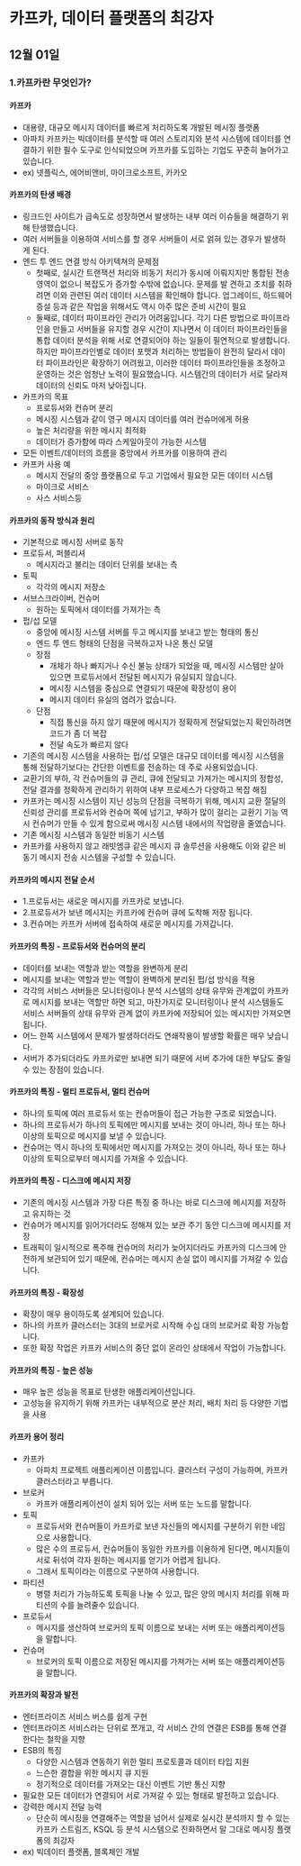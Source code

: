 # 카프카, 데이터 플랫폼의 최강자

## 12월 01일

### 1.카프카란 무엇인가?

#### 카프카
- 대용량, 대규모 메시지 데이터를 빠르게 처리하도록 개발된 메시징 플랫폼
- 아파치 카프카는 빅데이터를 분석할 때 여러 스토리지와 분석 시스템에 데이터를 연결하기 위한 필수 도구로 인식되었으며 카프카를 도입하는 기업도 꾸준히 늘어가고 있습니다.
- ex) 넷플릭스, 에어비앤비, 마이크로소프트, 카카오

#### 카프카의 탄생 배경
- 링크드인 사이트가 급속도로 성장하면서 발생하는 내부 여러 이슈들을 해결하기 위해 탄생했습니다.
- 여러 서버들을 이용하여 서비스를 할 경우 서버들이 서로 얽혀 있는 경우가 발생하게 된다.
- 엔드 투 엔드 연결 방식 아키텍쳐의 문제점
    - 첫째로, 실시간 트랜잭션 처리와 비동기 처리가 동시에 이뤄지지만 통합된 전송 영역이 없으니 복잡도가 증가할 수밖에 없습니다. 문제를 발 견하고 조치를 취하려면 이와 관련된 여러 데이터 시스템을 확인해야 합니다. 업그레이드, 하드웨어 증설 등과 같은 작업을 위해서도 역시 아주 많은 준비 시간이 필요
    - 둘째로, 데이터 파이프라인 관리가 어려움입니다. 각기 다른 방법으로 파이프라인을 만들고 서버들을 유지할 경우 시간이 지나면서 이 데이터 파이프라인들을 통합 데이터 분석을 위해 서로 연결되어야 하는 일들이 필연적으로 발생합니다. 하지만 파이프라인별로 데이터 포맷과 처리하는 방법들이 완전히 달라서 데이터 파이프라인은 확장하기 어려웠고, 이러한 데이터 파이프라인들을 조정하고 운영하는 것은 엄청난 노력이 필요했습니다. 시스템간의 데이터가 서로 달라져 데이터의 신뢰도 마저 낮아집니다.
- 카프카의 목표
    - 프로듀서와 컨슈머 분리
    - 메시징 시스템과 같이 영구 메시지 데이터를 여러 컨슈머에게 허용
    - 높은 처리량을 위한 메시지 최적화
    - 데이터가 증가함에 따라 스케일아웃이 가능한 시스템
- 모든 이벤트/데이터의 흐름을 중앙에서 카프카를 이용하여 관리
- 카프카 사용 예
    - 메시지 전달의 중앙 플랫폼으로 두고 기업에서 필요한 모든 데이터 시스템
    - 마이크로 서비스
    - 사스 서비스등

#### 카프카의 동작 방식과 원리
- 기본적으로 메시징 서버로 동작
- 프로듀서, 퍼블리셔
    - 메시지라고 불리는 데이터 단위를 보내는 측
- 토픽
    - 각각의 메시지 저장소
- 서브스크라이버, 컨슈머
    - 원하는 토픽에서 데이터를 가져가는 측
- 펍/섭 모델
    - 중앙에 메시징 시스템 서버를 두고 메시지를 보내고 받는 형태의 통신
    - 엔드 투 엔드 형태의 단점을 극복하고자 나온 통신 모델
    - 장점
        - 개체가 하나 빠지거나 수신 불능 상태가 되었을 때, 메시징 시스템만 살아 있으면 프로듀서에서 전달된 메시지가 유실되지 않습니다.
        - 메시징 시스템을 중심으로 연결되기 때문에 확장성이 용이
        - 메시지 데이터 유실의 염려가 없습니다.
    - 단점
        - 직접 통신을 하지 않기 때문에 메시지가 정확하게 전달되었는지 확인하려면 코드가 좀 더 복잡
        - 전달 속도가 빠르지 않다
- 기존의 메시징 시스템을 사용하는 펍/섭 모델은 대규모 데이터를 메시징 시스템을 통해 전달하기보다는 간단한 이벤트를 전송하는 데 주로 사용되었습니다.
- 교환기의 부하, 각 컨슈머들의 큐 관리, 큐에 전달되고 가져가는 메시지의 정합성, 전달 결과를 정확하게 관리하기 위하여 내부 프로세스가 다양하고 복잡 해짐
- 카프카는 메시징 시스템이 지닌 성능의 단점을 극복하기 위해, 메시지 교환 절달의 신뢰성 관리를 프로듀서와 컨슈머 쪽에 넘기고, 부하가 많이 걸리는 교환기 기능 역시 컨슈머가 만들 수 있게 함으로써 메시징 시스템 내에서의 작업량을 줄였습니다.
- 기존 메시징 시스템과 동일한 비동기 시스템
- 카프카를 사용하지 않고 래빗엠큐 같은 메시지 큐 솔루션을 사용해도 이와 같은 비동기 메시지 전송 시스템을 구성할 수 있습니다.

#### 카프카의 메시지 전달 순서
- 1.프로듀서는 새로운 메시지를 카프카로 보냅니다.
- 2.프로듀서가 보낸 메시지는 카프카에 컨슈머 큐에 도착해 저장 됩니다.
- 3.컨슈머는 카프카 서버에 접속하여 새로운 메시지를 가져갑니다.

#### 카프카의 특징 - 프로듀서와 컨슈머의 분리
- 데이터를 보내는 역할과 받는 역할을 완변하게 분리
- 메시지를 보내는 역할과 받는 역할이 완벽하게 분리된 펍/섭 방식을 적용
- 각각의 서비스 서버들은 모니터링이나 분석 시스템의 상태 유무와 관계없이 카프카로 메시지를 보내는 역할만 하면 되고, 마찬가지로 모니터링이나 분석 시스템들도 서비스 서버들의 상태 유무와 관계 없이 카프카에 저장되어 있는 메시지만 가져오면 됩니다.
- 어느 한쪽 시스템에서 문제가 발생하더라도 연쇄작용이 발생할 확률은 매우 낮습니다.
- 서버가 추가되더라도 카프카로만 보내면 되기 때문에 서버 추가에 대한 부담도 줄일 수 있는 장점이 있습니다.

#### 카프카의 특징 - 멀티 프로듀서, 멀티 컨슈머
- 하나의 토픽에 여러 프로듀서 또는 컨슈머들이 접근 가능한 구조로 되었습니다.
- 하나의 프로듀서가 하나의 토픽에만 메시지를 보내는 것이 아니라, 하나 또는 하나 이상의 토픽으로 메시지를 보낼 수 있습니다.
- 컨슈머는 역시 하나의 토픽에서만 메시지를 가져오는 것이 아니라, 하나 또는 하나 이상의 토픽으로부터 메시지를 가져올 수 있습니다.

#### 카프카의 특징 - 디스크에 메시지 저장
- 기존의 메시징 시스템과 가장 다른 특징 중 하나는 바로 디스크에 메시지를 저장하고 유지하는 것
- 컨슈머가 메시지를 읽어가더라도 정해져 있는 보관 주기 동안 디스크에 메시지를 저장
- 트래픽이 일시적으로 폭주해 컨슈머의 처리가 늦어지더라도 카프카의 디스크에 안전하게 보관되어 있기 때문에, 컨슈머는 메시지 손실 없이 메시지를 가져갈 수 있습니다.

#### 카프카의 특징 - 확장성
- 확장이 매우 용이하도록 설계되어 있습니다.
- 하나의 카프카 클러스터는 3대의 브로커로 시작해 수십 대의 브로커로 확장 가능합니다.
- 또한 확장 작업은 카프카 서비스의 중단 없이 온라인 상태에서 작업이 가능합니다.

#### 카프카의 특징 - 높은 성능
- 매우 높은 성능을 목표로 탄생한 애플리케이션입니다.
- 고성능을 유지하기 위해 카프카는 내부적으로 분산 처리, 배치 처리 등 다양한 기법을 사용

#### 카프카 용어 정리
- 카프카
    - 아파치 프로젝트 애플리케이션 이름입니다. 클러스터 구성이 가능하며, 카프카 클러스터라고 부릅니다.
- 브로커
    - 카프카 애플리케이션이 설치 되어 있는 서버 또는 노드를 말합니다.
- 토픽
    - 프로듀서와 컨슈머들이 카프카로 보낸 자신들의 메시지를 구분하기 위한 네임으로 사용합니다.
    - 많은 수의 프로듀서, 컨슈머들이 동일한 카프카를 이용하게 된다면, 메시지들이 서로 뒤섞여 각자 원하는 메시지를 얻기가 어렵게 됩니다.
    - 그래서 토픽이라는 이름으로 구분하여 사용합니다.
- 파티션
    - 병렬 처리가 가능하도록 토픽을 나눌 수 있고, 많은 양의 메시지 처리를 위해 파티션의 수를 늘려줄수 있습니다.
- 프로듀서
    - 메시지를 생산하여 브로커의 토픽 이름으로 보내는 서버 또는 애플리케이션등을 말합니다.
- 컨슈머
    - 브로커의 토픽 이름으로 저장된 메시지를 가져가는 서버 또는 애플리케이션등을 말합니다.

#### 카프카의 확장과 발전
- 엔터프라이즈 서비스 버스를 쉽게 구현
- 엔터프라이즈 서비스라는 단위로 쪼개고, 각 서비스 간의 연결은 ESB를 통해 연결한다는 철학을 지향
- ESB의 특징
    - 다양한 시스템과 연동하기 위한 멀티 프로토콜과 데이터 타입 지원
    - 느슨한 결합을 위한 메시지 큐 지원
    - 정기적으로 데이터를 가져오는 대신 이벤트 기반 통신 지향
- 필요한 모든 데이터가 연결되어 서로 가져갈 수 있는 형태로 발전하고 있습니다.
- 강력한 메시지 전달 능력
    - 단순히 메시징을 연결해주는 역할을 넘어서 실제로 실시간 분석까지 할 수 있는 카프카 스트림즈, KSQL 등 분석 시스템으로 진화하면서 말 그대로 메시징 플랫폼의 최강자
- ex) 빅데이터 플랫폼, 블록체인 개발
